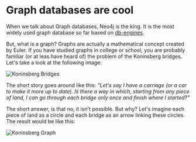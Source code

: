 # Graph databases are cool
When we talk about Graph databases, Neo4j is the king. It is the most widely used graph database so far based on [db-engines](https://db-engines.com/en/ranking/graph+dbms).

But, what is a graph? Graphs are actually a mathematical concept created by Euler. If you have studied graphs in college or school, you are probably familiar (or at leas have heard of) the problem of the Koninsberg bridges. Let's take a look at the following image:

![Koninsberg Bridges](https://es.wikipedia.org/wiki/Problema_de_los_puentes_de_K%C3%B6nigsberg#/media/Archivo:Konigsberg_bridges.png)

The short story goes around like this: _"Let's say I have a carriage (or a car to make it more up to date). Is there a way in which, starting from any piece of land, I can go through each bridge only once and finish where I started?"_

The short answer, is that no, it isn't possible. But why? Let's imagine each piece of land as a circle and each bridge as an arrow linking these circles. The result would be like this:

![Koninsberg Graph](https://wild.maths.org/sites/wild.maths.org/files/pictures/articles/bridges.jpg)


